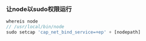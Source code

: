 ### 让node以sudo权限运行
```javascript
whereis node
// /usr/local/bin/node
sudo setcap 'cap_net_bind_service=+ep' + [nodepath]


